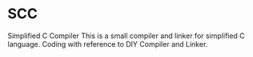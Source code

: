 # SCC
Simplified C Compiler
This is a small compiler and linker for simplified C language.
Coding with reference to DIY Compiler and Linker.
